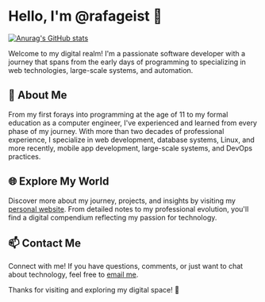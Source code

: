 # Hello, I'm @rafageist 👋
[![Anurag's GitHub stats](https://github-readme-stats.vercel.app/api?username=rafageist&show_icons=true&theme=dark)](https://github.com/rafageist)

Welcome to my digital realm! I'm a passionate software developer with a journey that spans from the early days of programming to specializing in web technologies, large-scale systems, and automation.

## 🚀 About Me

From my first forays into programming at the age of 11 to my formal education as a computer engineer, I've experienced and learned from every phase of my journey. With more than two decades of professional experience, I specialize in web development, database systems, Linux, and more recently, mobile app development, large-scale systems, and DevOps practices.

## 🌐 Explore My World

Discover more about my journey, projects, and insights by visiting my [personal website](https://rafageist.com). From detailed notes to my professional evolution, you'll find a digital compendium reflecting my passion for technology.

## 📫 Contact Me

Connect with me! If you have questions, comments, or just want to chat about technology, feel free to [email me](mailto:rafageist@divengine.com).

Thanks for visiting and exploring my digital space! 🌟
